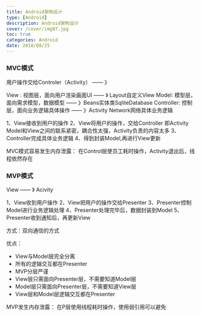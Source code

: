 ```yaml
---
title: Android架构设计
type: [Android]
description: Android架构设计
cover: /cover/img87.jpg
toc: true
categories: Android
date: 2018/08/25
---
```


### MVC模式

用户操作交给Controler（Activity） —— 》 

View : 视图层，面向用户渲染画面UI —— 》 Layout自定义View
Model: 模型层，面向需求模型，数据模型 —— 》Beans实体类SqliteDatabase
Controller: 控制层，面向业务逻辑具体操作  —— 》Activity Network网络具体业务逻辑 

1、View接收到用户的操作
2、View将用户的操作，交给Controller 即Activity
        Model和View之间的联系紧密，耦合性太强，Activity负责的内容太多
3、Controller完成具体业务逻辑
4、得到封装Model,再进行View更新 

MVC模式容易发生内存泄露：
    在Control层使员工耗时操作，Activity退出后，线程依然存在

### MVP模式

View —— 》 Acivity


1、View收到用户操作
2、View把用户的操作交给Presenter
3、Presenter控制Model进行业务逻辑处理
4、Presenter处理完毕后，数据封装到Model
5、Presenter收到通知后，再更新View

方式：双向通信的方式

优点：
* View与Model层完全分离
* 所有的逻辑交互都在Presenter
* MVP分层严谨
* View层只需面向Presenter层，不需要知道Model层
* Model层只需面向Presenter层，不需要知道View层
* View层和Model层逻辑交互都在Presenter

MVP发生内存泄露：
    在P层使用线程耗时操作，使用弱引用可以避免